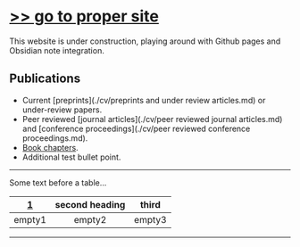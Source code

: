 # [>> go to proper site](https://www.katestorrs.com)
This website is under construction, playing around with Github pages and Obsidian note integration.

## Publications
- Current [preprints](./cv/preprints and under review articles.md) or under-review papers.
- Peer reviewed [journal articles](./cv/peer reviewed journal articles.md) and [conference proceedings](./cv/peer reviewed conference proceedings.md).
- [Book chapters](./cv/book_chapters.md).
- Additional test bullet point.

---

Some text before a table...

| [1](./cv/book_chapters.md) | **second heading** | **third** |
| :---: | :---: | :---: |
| empty1 | empty2 | empty3 |

---
